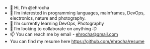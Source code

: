 - 👋 Hi, I’m @ehrocha
- 👀 I’m interested in programming languages, mainframes, DevOps, electronics, nature and photography. 
- 🌱 I’m currently learning DevOps, Photography
- 💞️ I’m looking to collaborate on anything :D
- 📫 You can reach me by email - ehrocha@gmail.com
- You can find my resume here https://github.com/ehrocha/resume
<!---
ehrocha/ehrocha is a ✨ special ✨ repository because its `README.md` (this file) appears on your GitHub profile.
You can click the Preview link to take a look at your changes.
--->
